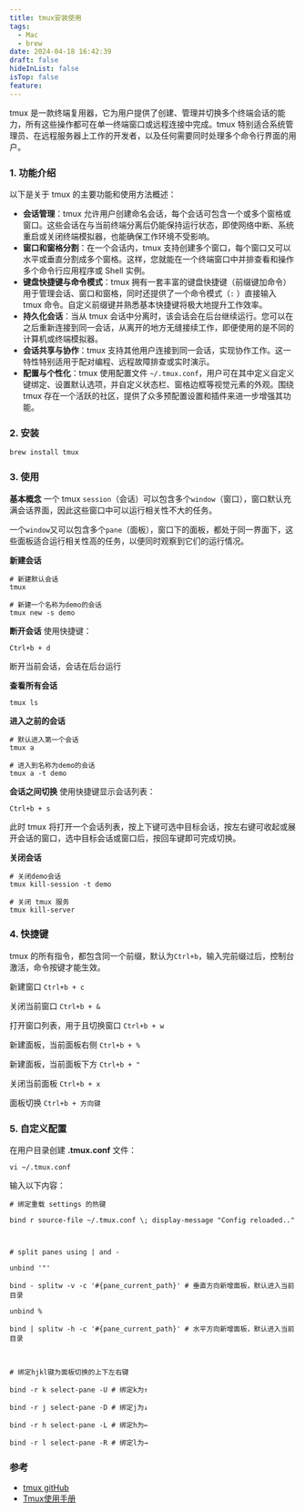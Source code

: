 ```yaml
---
title: tmux安装使用
tags:
  - Mac
  - brew
date: 2024-04-18 16:42:39
draft: false
hideInList: false
isTop: false
feature:
---
```


tmux 是一款终端复用器，它为用户提供了创建、管理并切换多个终端会话的能力，所有这些操作都可在单一终端窗口或远程连接中完成。tmux 特别适合系统管理员、在远程服务器上工作的开发者，以及任何需要同时处理多个命令行界面的用户。

<!--more-->

### 1. 功能介绍
以下是关于 tmux 的主要功能和使用方法概述：

- **会话管理**：tmux 允许用户创建命名会话，每个会话可包含一个或多个窗格或窗口。这些会话在与当前终端分离后仍能保持运行状态，即使网络中断、系统重启或关闭终端模拟器，也能确保工作环境不受影响。
- **窗口和窗格分割**：在一个会话内，tmux 支持创建多个窗口，每个窗口又可以水平或垂直分割成多个窗格。这样，您就能在一个终端窗口中并排查看和操作多个命令行应用程序或 Shell 实例。
- **键盘快捷键与命令模式**：tmux 拥有一套丰富的键盘快捷键（前缀键加命令）用于管理会话、窗口和窗格，同时还提供了一个命令模式（`:` ）直接输入 tmux 命令。自定义前缀键并熟悉基本快捷键将极大地提升工作效率。
- **持久化会话**：当从 tmux 会话中分离时，该会话会在后台继续运行。您可以在之后重新连接到同一会话，从离开的地方无缝接续工作，即便使用的是不同的计算机或终端模拟器。
- **会话共享与协作**：tmux 支持其他用户连接到同一会话，实现协作工作。这一特性特别适用于配对编程、远程故障排查或实时演示。
- **配置与个性化**：tmux 使用配置文件 `~/.tmux.conf`，用户可在其中定义自定义键绑定、设置默认选项，并自定义状态栏、窗格边框等视觉元素的外观。围绕 tmux 存在一个活跃的社区，提供了众多预配置设置和插件来进一步增强其功能。


### 2. 安装
```
brew install tmux
```

### 3. 使用
**基本概念**
一个 tmux `session`（会话）可以包含多个`window`（窗口），窗口默认充满会话界面，因此这些窗口中可以运行相关性不大的任务。

一个`window`又可以包含多个`pane`（面板），窗口下的面板，都处于同一界面下，这些面板适合运行相关性高的任务，以便同时观察到它们的运行情况。



**新建会话**
```
# 新建默认会话
tmux

# 新建一个名称为demo的会话
tmux new -s demo
```

**断开会话**
使用快捷键：
```
Ctrl+b + d
```
断开当前会话，会话在后台运行

**查看所有会话**
```
tmux ls
```

**进入之前的会话**
```
# 默认进入第一个会话
tmux a

# 进入到名称为demo的会话
tmux a -t demo
```

**会话之间切换**
使用快捷键显示会话列表：
```
Ctrl+b + s
```
此时 tmux 将打开一个会话列表，按上下键可选中目标会话，按左右键可收起或展开会话的窗口，选中目标会话或窗口后，按回车键即可完成切换。

**关闭会话**
```
# 关闭demo会话
tmux kill-session -t demo

# 关闭 tmux 服务
tmux kill-server
```


### 4. 快捷键
tmux 的所有指令，都包含同一个前缀，默认为`Ctrl+b`，输入完前缀过后，控制台激活，命令按键才能生效。

新建窗口
``Ctrl+b + c``

关闭当前窗口
``Ctrl+b + &``

打开窗口列表，用于且切换窗口
``Ctrl+b + w``

新建面板，当前面板右侧
``Ctrl+b + %``

新建面板，当前面板下方
``Ctrl+b + "``

关闭当前面板
``Ctrl+b + x``

面板切换
``Ctrl+b + 方向键``


### 5. 自定义配置
在用户目录创建 **.tmux.conf** 文件：
```
vi ~/.tmux.conf
```

输入以下内容：
```
# 绑定重载 settings 的热键

bind r source-file ~/.tmux.conf \; display-message "Config reloaded.."

  

# split panes using | and -

unbind '"'

bind - splitw -v -c '#{pane_current_path}' # 垂直方向新增面板，默认进入当前目录

unbind %

bind | splitw -h -c '#{pane_current_path}' # 水平方向新增面板，默认进入当前目录

  

# 绑定hjkl键为面板切换的上下左右键

bind -r k select-pane -U # 绑定k为↑

bind -r j select-pane -D # 绑定j为↓

bind -r h select-pane -L # 绑定h为←

bind -r l select-pane -R # 绑定l为→
```




### 参考
- [tmux gitHub](https://github.com/tmux/tmux)
- [Tmux使用手册](https://louiszhai.github.io/2017/09/30/tmux/)